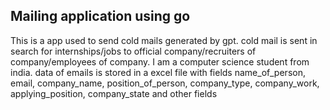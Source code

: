 ## Mailing application using go

This is a app used to send cold mails generated by gpt. cold mail is sent in search for internships/jobs to official company/recruiters of company/employees of company. I am a computer science student from india.
data of emails is stored in a excel file with fields name_of_person, email, company_name, position_of_person, company_type, company_work, applying_position, company_state and other fields

<!-- https://chatgpt.com/c/6738742b-6778-800e-aa54-42b5c684d862 -->

<!-- https://github.com/prathyushnallamothu/Genie/blob/master/main.go -->